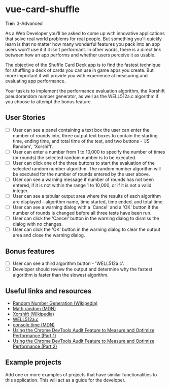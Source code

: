 # vue-card-shuffle

**Tier:** 3-Advanced

As a Web Developer you'll be asked to come up with innovative applications that
solve real world problems for real people. But something you'll quickly learn
is that no matter how many wonderful features you pack into an app users won't
use it if it isn't performant. In other words, there is a direct link between
how an app performs and whether users perceive it as usable.

The objective of the Shuffle Card Deck app is to find the fastest technique for
shuffling a deck of cards you can use in game apps you create. But, more
important it will provide you with experience at measuring and evaluating app
performance.

Your task is to implement the performance evaluation algorithm, the Xorshift
pseudorandom number generator, as well as the WELL512a.c algorithm if you 
choose to attempt the bonus feature.

## User Stories

-   [ ] User can see a panel containing a text box the user can enter the 
number of rounds into, three output text boxes to contain the starting time,
ending time, and total time of the test, and two buttons - 'JS Random',
'Xorshift'.
-   [ ] User can enter a number from 1 to 10,000 to specify the number of
times (or rounds) the selected random number is to be executed.
-   [ ] User can click one of the three buttons to start the evaluation of the
selected random number algorithm. The random number algorithm will be executed
for the number of rounds entered by the user above.
-   [ ] User can see a warning message if number of rounds has not been entered,
if it is not within the range 1 to 10,000, or if it is not a valid integer.
-   [ ] User can see a tabular output area where the results of each algorithm
are displayed - algorithm name, time started, time ended, and total time.
-   [ ] User can see a warning dialog with a 'Cancel' and a 'OK' button if the
number of rounds is changed before all three tests have been run. 
-   [ ] User can click the 'Cancel' button in the warning dialog to dismiss
the dialog with no changes.
-   [ ] User can click the 'OK' button in the warning dialog to clear the
output area and close the warning dialog.
 
## Bonus features

-   [ ] User can see a third algorithm button - 'WELL512a.c'.
-   [ ] Developer should review the output and determine why the fastest
algorithm is faster than the slowest algorithm. 

## Useful links and resources

- [Random Number Generation (Wikipedia)](https://en.wikipedia.org/wiki/Random_number_generation)
- [Math.random (MDN)](https://developer.mozilla.org/en-US/docs/Web/JavaScript/Reference/Global_Objects/Math/random)
- [Xorshift (Wikipedia)](https://en.wikipedia.org/wiki/Xorshift)
- [WELL512a.c](http://www.iro.umontreal.ca/~panneton/well/WELL512a.c)
- [console.time (MDN)](https://developer.mozilla.org/en-US/docs/Web/API/Console/time)
- [Using the Chrome DevTools Audit Feature to Measure and Optimize Performance (Part 1)](https://medium.com/chingu/using-the-chrome-devtools-audit-feature-to-measure-and-optimize-performance-part-1-868a20bbfde8)
- [Using the Chrome DevTools Audit Feature to Measure and Optimize Performance (Part 2)](https://medium.com/chingu/using-the-chrome-devtools-audit-feature-to-measure-and-optimize-performance-part-2-af4a78bc6cf0)

## Example projects

Add one or more examples of projects that have similar functionalities to this application. This will act as a guide for the developer.

